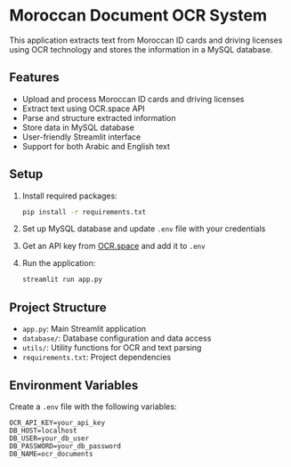 # Moroccan Document OCR System

This application extracts text from Moroccan ID cards and driving licenses using OCR technology and stores the information in a MySQL database.

## Features

- Upload and process Moroccan ID cards and driving licenses
- Extract text using OCR.space API
- Parse and structure extracted information
- Store data in MySQL database
- User-friendly Streamlit interface
- Support for both Arabic and English text

## Setup

1. Install required packages:
   ```bash
   pip install -r requirements.txt
   ```

2. Set up MySQL database and update `.env` file with your credentials

3. Get an API key from [OCR.space](https://ocr.space/ocrapi) and add it to `.env`

4. Run the application:
   ```bash
   streamlit run app.py
   ```

## Project Structure

- `app.py`: Main Streamlit application
- `database/`: Database configuration and data access
- `utils/`: Utility functions for OCR and text parsing
- `requirements.txt`: Project dependencies

## Environment Variables

Create a `.env` file with the following variables:
```
OCR_API_KEY=your_api_key
DB_HOST=localhost
DB_USER=your_db_user
DB_PASSWORD=your_db_password
DB_NAME=ocr_documents
```